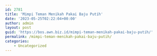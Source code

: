 ```yaml
---
id: 2781
title: 'Mimpi Teman Menikah Pakai Baju Putih'
date: '2023-05-25T02:22:04+00:00'
author: admin
layout: post
guid: 'https://bos.awn.biz.id/mimpi-teman-menikah-pakai-baju-putih/'
permalink: /mimpi-teman-menikah-pakai-baju-putih/
categories:
    - Uncategorized
---
```


